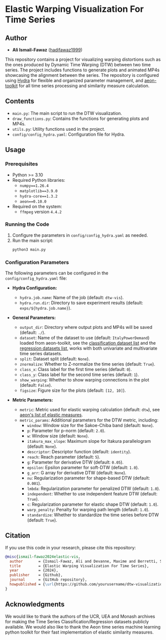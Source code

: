 # Elastic Warping Visualization For Time Series

## Author

- **Ali Ismail-Fawaz** ([hadifawaz1999](https://github.com/hadifawaz1999))

This repository contains a project for visualizing warping distortions such as the ones produced by Dynamic Time Warping (DTW) between two time series. The project includes functions to generate plots and animated MP4s showcasing the alignment between the series. The repository is configured using [Hydra](https://hydra.cc/docs/intro/) for flexible and organized parameter management, and [aeon-toolkit](https://www.aeon-toolkit.org/en/stable/) for all time series processing and similarity measure calculation.

## Contents

- `main.py`: The main script to run the DTW visualization.
- `draw_functions.py`: Contains the functions for generating plots and MP4s.
- `utils.py`: Utility functions used in the project.
- `config/config_hydra.yaml`: Configuration file for Hydra.


## Usage

### Prerequisites

- Python >= 3.10
- Required Python libraries:
    - `numpy==1.26.4`
    - `matplotlib==3.9.0`
    - `hydra-core==1.3.2`
    - `aeon==0.10.0`
- Required on the system:
    - `ffmpeg` version `4.4.2`

### Running the Code

1. Configure the parameters in `config/config_hydra.yaml` as needed.
2. Run the main script:
    ```sh
    python3 main.py
    ```

### Configuration Parameters

The following parameters can be configured in the `config/config_hydra.yaml` file:

- **Hydra Configuration:**
  - `hydra.job.name`: Name of the job (default: `dtw-vis`).
  - `hydra.run.dir`: Directory to save experiment results (default: `exps/${hydra.job.name}`).

- **General Parameters:**
  - `output_dir`: Directory where output plots and MP4s will be saved (default: `./`).
  - `dataset`: Name of the dataset to use (default: `ItalyPowerDemand`) loaded from aeon-toolkit, see the [classification dataset list](https://github.com/aeon-toolkit/aeon/blob/main/aeon/datasets/tsc_datasets.py) and the [regression datasets list](https://github.com/aeon-toolkit/aeon/blob/main/aeon/datasets/tser_datasets.py), works with both univariate and multivariate time series datasets.
  - `split`: Dataset split (default: `None`).
  - `znormalize`: Whether to Z-normalize the time series (default: `True`).
  - `class_x`: Class label for the first time series (default: `0`).
  - `class_y`: Class label for the second time series (default: `1`).
  - `show_warping`: Whether to show warping connections in the plot (default: `False`).
  - `figsize`: Figure size for the plots (default: `[12, 10]`).

- **Metric Parameters:**
  - `metric`: Metric used for elastic warping calculation (default: `dtw`), see [aeon's list of elastic measures](https://www.aeon-toolkit.org/en/stable/api_reference/distances.html).
  - `metric_params`: Additional parameters for the DTW metric, including:
    - `window`: Window size for the Sakoe-Chiba band (default: `None`).
    - `p`: Parameter for p-norm (default: `2.0`).
    - `w`: Window size (default: `None`).
    - `itakura_max_slope`: Maximum slope for Itakura parallelogram (default: `None`).
    - `descriptor`: Descriptor function (default: `identity`).
    - `reach`: Reach parameter (default: `5`).
    - `g`: Parameter for derivative DTW (default: `0.05`).
    - `epsilon`: Epsilon parameter for soft-DTW (default: `1.0`).
    - `g_arr`: G array for derivative DTW (default: `None`).
    - `nu`: Regularization parameter for shape-based DTW (default: `0.001`).
    - `lmbda`: Regularization parameter for penalized DTW (default: `1.0`).
    - `independent`: Whether to use independent feature DTW (default: `True`).
    - `c`: Regularization parameter for elastic shape DTW (default: `1.0`).
    - `warp_penalty`: Penalty for warping path length (default: `1.0`).
    - `standardize`: Whether to standardize the time series before DTW (default: `True`).

<!-- ## Example

Using DTW on [ECGFiveDays](http://timeseriesclassification.com/description.php?Dataset=ECGFiveDays) univariate dataset

- In video format [download-here](exps/dtw-vis/ECGFiveDays/dtw.mp4): ![dtw-italy](exps/dtw-vis/ECGFiveDays/dtw.gif)
- In pdf format: [dtw-italy-pdf](exps/dtw-vis/ECGFiveDays/dtw.pdf)

Using DTW on [ERing](http://timeseriesclassification.com/description.php?Dataset=ERing) multivariate dataset

- In video format [download-here](exps/dtw-vis/ERing/dtw.mp4): ![dtw-italy](exps/dtw-vis/ERing/dtw.gif)
- In pdf format: [dtw-italy-pdf](exps/dtw-vis/ERing/dtw.pdf) -->

## Citation

If you use this code in your research, please cite this repository:

```bibtex
@misc{ismail-fawaz2024elastic-vis,
  author       = {Ismail-Fawaz, Ali and Devanne, Maxime and Berretti, Stefano and Weber, Jonathan and Forestier, Germain},
  title        = {Elastic Warping Visualization For Time Series},
  year         = {2024},
  publisher    = {Github},
  journal      = {GitHub repository},
  howpublished = {\url{https://github.com/yourusername/dtw-visualization}}
}
```

## Acknowledgments

We would like to thank the authors of the UCR, UEA and Monash archives for making the Time Series Classification/Regression datasets publicly available.
We would also like to thank the Aeon time series machine learning python toolkit for their fast implementation of elastic similarity measures.
